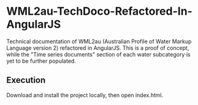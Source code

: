 # WML2au-TechDoco-Refactored-In-AngularJS
Technical documentation of WML2au (Australian Profile of Water Markup Language version 2) refactored in AngularJS.
This is a proof of concept, while the "Time series documents" section of each water subcategory is yet to be further populated.

## Execution
Download and install the project locally, then open index.html.
